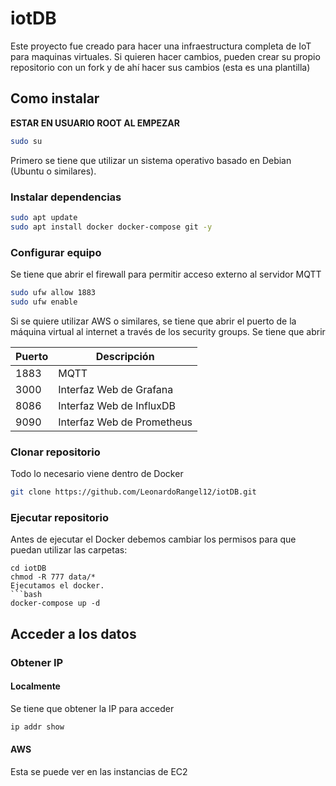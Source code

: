 # iotDB
Este proyecto fue creado para hacer una infraestructura completa de IoT para maquinas virtuales.
Si quieren hacer cambios, pueden crear su propio repositorio con un fork y de ahí hacer sus cambios (esta es una plantilla)
## Como instalar
<strong>ESTAR EN USUARIO ROOT AL EMPEZAR</strong>
```BASH
sudo su
```
Primero se tiene que utilizar un sistema operativo basado en Debian (Ubuntu o similares).
### Instalar dependencias
```bash
sudo apt update
sudo apt install docker docker-compose git -y
```
### Configurar equipo
Se tiene que abrir el firewall para permitir acceso externo al servidor MQTT
```bash
sudo ufw allow 1883
sudo ufw enable
```
Si se quiere utilizar AWS o similares, se tiene que abrir el puerto de la máquina virtual al internet a través de los security groups.
Se tiene que abrir

| Puerto| Descripción |
|----------|----------|
| 1883    | MQTT  |
| 3000    | Interfaz Web de Grafana  |
| 8086    | Interfaz Web de InfluxDB   |
| 9090    | Interfaz Web de Prometheus   |

### Clonar repositorio
Todo lo necesario viene dentro de Docker
```bash
git clone https://github.com/LeonardoRangel12/iotDB.git
```


### Ejecutar repositorio
Antes de ejecutar el Docker debemos cambiar los permisos para que puedan utilizar las carpetas:
```
cd iotDB
chmod -R 777 data/*
Ejecutamos el docker.
```bash
docker-compose up -d
```

## Acceder a los datos
### Obtener IP
#### Localmente
Se tiene que obtener la IP para acceder
```bash
ip addr show
```
#### AWS
Esta se puede ver en las instancias de EC2
